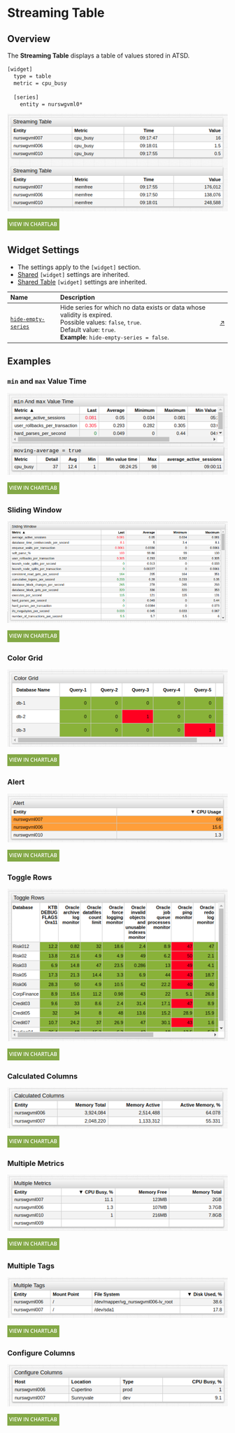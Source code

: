 # Streaming Table

## Overview

The **Streaming Table** displays a table of values stored in ATSD.

```ls
[widget]
  type = table
  metric = cpu_busy

  [series]
    entity = nurswgvml0*
```

![](./images/streaming-table-title.png)

[![](../../images/button.png)](https://apps.axibase.com/chartlab/132d37c8)

## Widget Settings

* The settings apply to the `[widget]` section.
* [Shared](../shared/README.md#widget-settings) `[widget]` settings are inherited.
* [Shared Table](../shared-table/README.md#widget-settings) `[widget]` settings are inherited.

Name | Description | &nbsp;
:--|:--|:--
<a name="hide-empty-series"></a>[`hide-empty-series`](#hide-empty-series)| Hide series for which no data exists or data whose validity is expired.<br>Possible values: `false`, `true`.<br>Default value: `true`.<br>**Example**: `hide-empty-series = false`.| [↗](https://apps.axibase.com/chartlab/657680bc)

## Examples

### `min` and `max` Value Time

![](./images/min-and-max-value-time.png)

[![](../../images/button.png)](https://apps.axibase.com/chartlab/3f1cbbb4)

### Sliding Window

![](./images/sliding-window.png)

[![](../../images/button.png)](https://apps.axibase.com/chartlab/b09687f9)

### Color Grid

![](./images/color-grid.png)

[![](../../images/button.png)](https://apps.axibase.com/chartlab/0d60397e)

### Alert

![](./images/alert-example-1.png)

[![](../../images/button.png)](https://apps.axibase.com/chartlab/4d03229c)

### Toggle Rows

![](./images/toggle-rows-1.png)

[![](../../images/button.png)](https://apps.axibase.com/chartlab/ae3ece3f)

### Calculated Columns

![](./images/calculated-columns.png)

[![](../../images/button.png)](https://apps.axibase.com/chartlab/ff8aabfd)

### Multiple Metrics

![](./images/multiple-metrics.png)

[![](../../images/button.png)](https://apps.axibase.com/chartlab/b3835e7f)

### Multiple Tags

![](./images/multiple-tags.png)

[![](../../images/button.png)](https://apps.axibase.com/chartlab/c2c46923)

### Configure Columns

![](./images/configure-columns.png)

[![](../../images/button.png)](https://apps.axibase.com/chartlab/f804ddc9)
